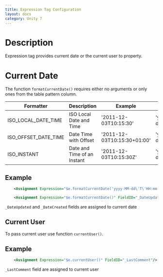```yaml
---
title: Expression Tag Configuration
layout: docs
category: Unity 7
---
```


# Description
Expression tag provides current date or the current user to property.

# Current Date

The function ```formatCurrentDate()``` requires either no arguments or only ones from the table pattern column.

| Formatter | Description | Example | Pattern |
|-------|--------|---------|--------|
| ISO_LOCAL_DATE_TIME | ISO Local Date and Time | '2011-12-03T10:15:30' | 'yyyy-MM-dd\'T\'HH:mm:ss' |
| ISO_OFFSET_DATE_TIME | Date Time with Offset | '2011-12-03T10:15:30+01:00' | 'yyyy-MM-dd'T'HH:mm:ss.SSSZ' |
| ISO_INSTANT |	Date and Time of an Instant | '2011-12-03T10:15:30Z' | 'yyyy-MM-dd\'T\'HH:mm:ss\'Z\'' |

## Example

```xml
    <Assignment Expression="$e.formatCurrentDate('yyyy-MM-dd\'T\'HH:mm:ss')" FieldID="_DateCreated"/>
```

```xml
    <Assignment Expression="$e.formatCurrentDate()" FieldID="_DateUpdated"/>
```

`_DateUpdated` and `_DateCreated` fields are assigned to current date

## Current User

To pass current user use function ```currentUser()```.

## Example

```xml 
    <Assignment Expression="$e.currentUser()" FieldID="_LastComment"/>
```

`_LastComment` field are assigned to current user
